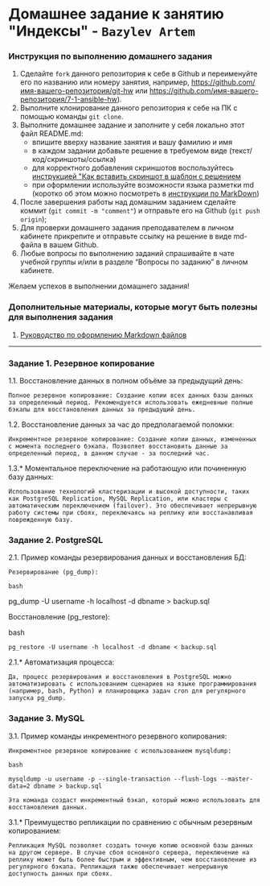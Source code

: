 # Домашнее задание к занятию "Индексы" - `Bazylev Artem`


### Инструкция по выполнению домашнего задания

   1. Сделайте `fork` данного репозитория к себе в Github и переименуйте его по названию или номеру занятия, например, https://github.com/имя-вашего-репозитория/git-hw или  https://github.com/имя-вашего-репозитория/7-1-ansible-hw).
   2. Выполните клонирование данного репозитория к себе на ПК с помощью команды `git clone`.
   3. Выполните домашнее задание и заполните у себя локально этот файл README.md:
      - впишите вверху название занятия и вашу фамилию и имя
      - в каждом задании добавьте решение в требуемом виде (текст/код/скриншоты/ссылка)
      - для корректного добавления скриншотов воспользуйтесь [инструкцией "Как вставить скриншот в шаблон с решением](https://github.com/netology-code/sys-pattern-homework/blob/main/screen-instruction.md)
      - при оформлении используйте возможности языка разметки md (коротко об этом можно посмотреть в [инструкции  по MarkDown](https://github.com/netology-code/sys-pattern-homework/blob/main/md-instruction.md))
   4. После завершения работы над домашним заданием сделайте коммит (`git commit -m "comment"`) и отправьте его на Github (`git push origin`);
   5. Для проверки домашнего задания преподавателем в личном кабинете прикрепите и отправьте ссылку на решение в виде md-файла в вашем Github.
   6. Любые вопросы по выполнению заданий спрашивайте в чате учебной группы и/или в разделе “Вопросы по заданию” в личном кабинете.
   
Желаем успехов в выполнении домашнего задания!
   
### Дополнительные материалы, которые могут быть полезны для выполнения задания

1. [Руководство по оформлению Markdown файлов](https://gist.github.com/Jekins/2bf2d0638163f1294637#Code)

---


### Задание 1. Резервное копирование

1.1. Восстановление данных в полном объёме за предыдущий день:

    Полное резервное копирование: Создание копии всех данных базы данных за определенный период. Рекомендуется использовать ежедневные полные бэкапы для восстановления данных за предыдущий день.

1.2. Восстановление данных за час до предполагаемой поломки:

    Инкрементное резервное копирование: Создание копии данных, измененных с момента последнего бэкапа. Позволяет восстановить данные за определенный период, в данном случае - за последний час.

1.3.* Моментальное переключение на работающую или починенную базу данных:

    Использование технологий кластеризации и высокой доступности, таких как PostgreSQL Replication, MySQL Replication, или кластеры с автоматическим переключением (failover). Это обеспечивает непрерывную работу системы при сбоях, переключаясь на реплику или восстанавливая поврежденную базу.

### Задание 2. PostgreSQL

2.1. Пример команды резервирования данных и восстановления БД:

    Резервирование (pg_dump):

    bash

pg_dump -U username -h localhost -d dbname > backup.sql

Восстановление (pg_restore):

bash

    pg_restore -U username -h localhost -d dbname < backup.sql

2.1.* Автоматизация процесса:

    Да, процесс резервирования и восстановления в PostgreSQL можно автоматизировать с использованием сценариев на языке программирования (например, bash, Python) и планировщика задач cron для регулярного запуска pg_dump.

### Задание 3. MySQL

3.1. Пример команды инкрементного резервного копирования:

    Инкрементное резервное копирование с использованием mysqldump:

    bash

    mysqldump -u username -p --single-transaction --flush-logs --master-data=2 dbname > backup.sql

    Эта команда создаст инкрементный бэкап, который можно использовать для восстановления данных.

3.1.* Преимущество репликации по сравнению с обычным резервным копированием:

    Репликация MySQL позволяет создать точную копию основной базы данных на другом сервере. В случае сбоя основного сервера, переключение на реплику может быть более быстрым и эффективным, чем восстановление из регулярного бэкапа. Репликация также обеспечивает непрерывную доступность данных при сбоях.






